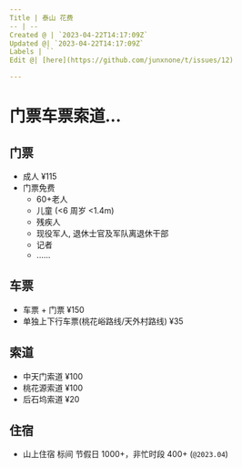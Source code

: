 ```yaml
---
Title | 泰山 花费
-- | --
Created @ | `2023-04-22T14:17:09Z`
Updated @| `2023-04-22T14:17:09Z`
Labels | ``
Edit @| [here](https://github.com/junxnone/t/issues/12)

---
```

# 门票车票索道...

## 门票
- 成人 ¥115 
- 门票免费 
  -  60+老人
  - 儿童 (<6 周岁 <1.4m)
  - 残疾人
  - 现役军人, 退休士官及军队离退休干部
  - 记者
  - ......

## 车票

- 车票 + 门票 ¥150
- 单独上下行车票(桃花峪路线/天外村路线) ¥35 

## 索道
- 中天门索道 ¥100
- 桃花源索道 ¥100
- 后石坞索道 ¥20

## 住宿
- 山上住宿 标间 节假日 1000+，非忙时段 400+ (`@2023.04`)
